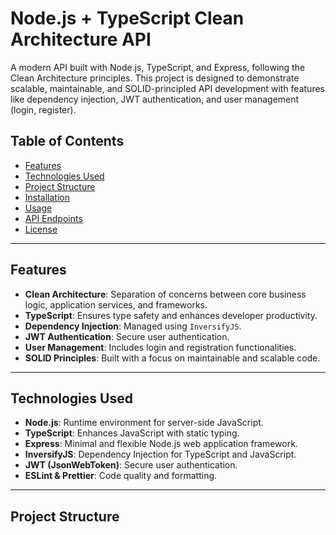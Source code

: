 # Node.js + TypeScript Clean Architecture API

A modern API built with Node.js, TypeScript, and Express, following the Clean Architecture principles. This project is designed to demonstrate scalable, maintainable, and SOLID-principled API development with features like dependency injection, JWT authentication, and user management (login, register).

## Table of Contents
- [Features](#features)
- [Technologies Used](#technologies-used)
- [Project Structure](#project-structure)
- [Installation](#installation)
- [Usage](#usage)
- [API Endpoints](#api-endpoints)
- [License](#license)

---

## Features
- **Clean Architecture**: Separation of concerns between core business logic, application services, and frameworks.
- **TypeScript**: Ensures type safety and enhances developer productivity.
- **Dependency Injection**: Managed using `InversifyJS`.
- **JWT Authentication**: Secure user authentication.
- **User Management**: Includes login and registration functionalities.
- **SOLID Principles**: Built with a focus on maintainable and scalable code.

---

## Technologies Used
- **Node.js**: Runtime environment for server-side JavaScript.
- **TypeScript**: Enhances JavaScript with static typing.
- **Express**: Minimal and flexible Node.js web application framework.
- **InversifyJS**: Dependency Injection for TypeScript and JavaScript.
- **JWT (JsonWebToken)**: Secure user authentication.
- **ESLint & Prettier**: Code quality and formatting.

---

## Project Structure

